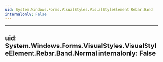 ```yaml
---
uid: System.Windows.Forms.VisualStyles.VisualStyleElement.Rebar.Band
internalonly: False
---
```


---
uid: System.Windows.Forms.VisualStyles.VisualStyleElement.Rebar.Band.Normal
internalonly: False
---
